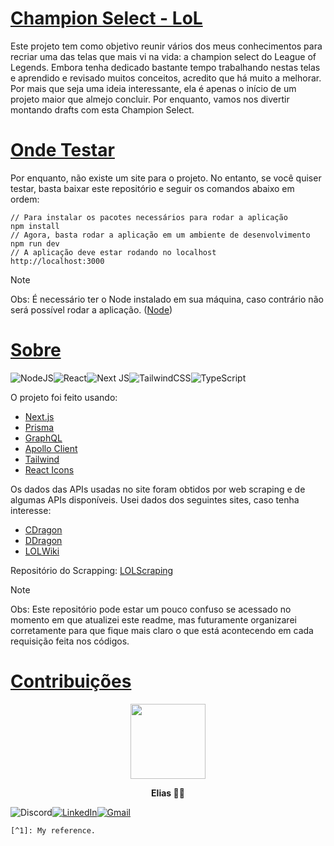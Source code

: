 
# [Champion Select - LoL]()

Este projeto tem como objetivo reunir vários dos meus conhecimentos para recriar uma das telas que mais vi na vida: a champion select do League of Legends. Embora tenha dedicado bastante tempo trabalhando nestas telas e aprendido e revisado muitos conceitos, acredito que há muito a melhorar. Por mais que seja uma ideia interessante, ela é apenas o início de um projeto maior que almejo concluir. Por enquanto, vamos nos divertir montando drafts com esta Champion Select.

# [Onde Testar]()

Por enquanto, não existe um site para o projeto. No entanto, se você quiser testar, basta baixar este repositório e seguir os comandos abaixo em ordem:

    // Para instalar os pacotes necessários para rodar a aplicação
    npm install
    // Agora, basta rodar a aplicação em um ambiente de desenvolvimento
    npm run dev
    // A aplicação deve estar rodando no localhost
    http://localhost:3000 
>[!NOTE]
> Obs: É necessário ter o Node instalado em sua máquina, caso contrário não será possível rodar a aplicação. ([Node](https://nodejs.org/en/download))

# [Sobre]()
<p align="center">  <div style="display: flex;">  <img src="https://img.shields.io/badge/node.js-6DA55F?style=for-the-badge&logo=node.js&logoColor=white" alt="NodeJS"> <img src="https://img.shields.io/badge/react-%2320232a.svg?style=for-the-badge&logo=react&logoColor=%2361DAFB" alt="React"> <img src="https://img.shields.io/badge/Next-black?style=for-the-badge&logo=next.js&logoColor=white" alt="Next JS"> <img src="https://img.shields.io/badge/tailwindcss-%2338B2AC.svg?style=for-the-badge&logo=tailwind-css&logoColor=white" alt="TailwindCSS"> <img src="https://img.shields.io/badge/typescript-%23007ACC.svg?style=for-the-badge&logo=typescript&logoColor=white" alt="TypeScript"> </div> </p>
O projeto foi feito usando:

-   [Next.js](https://nextjs.org/)
-   [Prisma](https://www.prisma.io/)
-   [GraphQL](https://the-guild.dev/graphql/yoga-server)
-   [Apollo Client](https://www.apollographql.com/docs/react/)
-   [Tailwind](https://tailwindcss.com/)
-   [React Icons](https://react-icons.github.io/react-icons/)



Os dados das APIs usadas no site foram obtidos por web scraping e de algumas APIs disponíveis. Usei dados dos seguintes sites, caso tenha interesse:

-   [CDragon](https://www.communitydragon.org/)
-   [DDragon](https://developer.riotgames.com/docs/lol)
-   [LOLWiki](https://leagueoflegends.fandom.com/pt-br/wiki/League_of_Legends_Wiki)

Repositório do Scrapping: [LOLScraping](https://github.com/3liasNeto/lol-scrapping)


>[!NOTE]
>Obs: Este repositório pode estar um pouco confuso se acessado no momento em que atualizei este readme, mas futuramente organizarei corretamente para que fique mais claro o que está acontecendo em cada requisição feita nos códigos.

# [Contribuições]()
<div align="center"  >
<img src="https://avatars.githubusercontent.com/u/87040427?v=4" width="120" height="120">
<div>
<p><strong>Elias 👨‍💻 </strong></p>
<p align="center">  <div style="display: flex;"> 
<img src="https://img.shields.io/badge/Discord-%235865F2.svg?style=for-the-badge&logo=discord&logoColor=white" alt="Discord">
<a href="https://www.linkedin.com/in/3liasneto/">
 <img src="https://img.shields.io/badge/linkedin-%230077B5.svg?style=for-the-badge&logo=linkedin&logoColor=white" alt="LinkedIn"> 
 </a>
 <a href="mailto:3lias.neto@gmail.com">
 <img src="https://img.shields.io/badge/Gmail-D14836?style=for-the-badge&logo=gmail&logoColor=white" alt="Gmail"> 
 </a>
</div> </p> 
</div>
</div>



```
[^1]: My reference.
```
